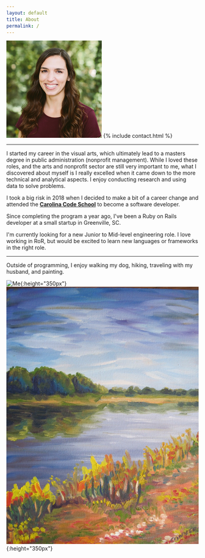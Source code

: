 ```yaml
---
layout: default
title: About
permalink: /
---
```


![Me](/assets/images/my_photo.jpg)
{% include contact.html %}
* * *

I started my career in the visual arts, which ultimately lead to a masters degree in public administration (nonprofit management). While I loved these roles, and the arts and nonprofit sector are still very important to me, what I discovered about myself is I really excelled when it came down to the more technical and analytical aspects. I enjoy conducting research and using data to solve problems.

I took a big risk in 2018 when I decided to make a bit of a career change and attended the **[Carolina Code School](https://carolinacodeschool.org/)** to become a software developer.

Since completing the program a year ago, I've been a Ruby on Rails developer at a small startup in Greenville, SC.

I'm currently looking for a new Junior to Mid-level engineering role. I love working in RoR, but would be excited to learn new languages or frameworks in the right role.

* * *

Outside of programming, I enjoy walking my dog, hiking, traveling with my husband, and painting.

![Me](/assets/images/remy-1.jpg){:height="350px"}
![Me](/assets/images/river.jpg){:height="350px"}
